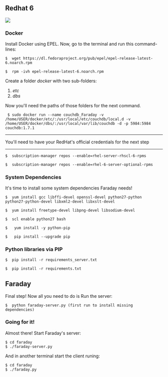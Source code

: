 ## Redhat 6
![](https://raw.githubusercontent.com/wiki/infobyte/faraday/images/faraday_redhat.jpeg)
### Docker
Install Docker using EPEL.
Now, go to the terminal and run this command-lines:

    $  wget https://dl.fedoraproject.org/pub/epel/epel-release-latest-6.noarch.rpm

    $  rpm -ivh epel-release-latest-6.noarch.rpm

Create a folder _docker_ with two sub-folders: 

   1. _etc_
   2. _dbs_

Now you'll need the paths of those folders for the next command.

     $ sudo docker run --name couchdb_Faraday -v /home/USER/docker/etc/:/usr/local/etc/couchdb/local.d -v /home/USER/docker/dbs/:/usr/local/var/lib/couchdb -d -p 5984:5984 couchdb:1.7.1





***
You'll need to have your RedHat's official credentials for the next step
***

    $  subscription-manager repos --enable=rhel-server-rhscl-6-rpms

    $  subscription-manager repos --enable=rhel-6-server-optional-rpms

### System Dependencies 

It's time to install some system dependencies Faraday needs!

    $  yum install gcc libffi-devel openssl-devel python27-python python27-python-devel libxml2-devel libxslt-devel 

    $  yum install freetype-devel libpng-devel libsodium-devel
  
    $  scl enable python27 bash

    $   yum install -y python-pip

    $   pip install --upgrade pip

### Python libraries via PIP

    $  pip install -r requirements_server.txt

    $  pip install -r requirements.txt

## Faraday
Final step! Now all you need to do is Run the server:

    $  python faraday-server.py (first run to install missing dependencies)

### Going for it!

Almost there! Start Faraday's server:

    $ cd faraday
    $ ./faraday-server.py

And in another terminal start the client runing:

    $ cd faraday
    $ ./faraday.py


